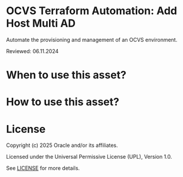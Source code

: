 # OCVS Terraform Automation: Add Host Multi AD

Automate the provisioning and management of an OCVS environment.

Reviewed: 06.11.2024

# When to use this asset?


# How to use this asset?


# License

Copyright (c) 2025 Oracle and/or its affiliates.

Licensed under the Universal Permissive License (UPL), Version 1.0.

See [LICENSE](https://github.com/oracle-devrel/technology-engineering/blob/main/LICENSE) for more details.

